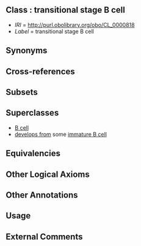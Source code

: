 
## Class : transitional stage B cell

 * *IRI* = http://purl.obolibrary.org/obo/CL_0000818
 * *Label* = transitional stage B cell

## Synonyms


## Cross-references


## Subsets


## Superclasses

 * [B cell](../../CL/36/CL_0000236.md)
 * [develops from](../../RO/02/RO_0002202.md) some [immature B cell](../../CL/16/CL_0000816.md)

## Equivalencies


## Other Logical Axioms


## Other Annotations


## Usage


## External Comments


